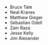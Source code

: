 - Bruce Tate
- Neal Kranes
- Matthew Gieger
- Sebastian Odell
- Zain Raza
- Jesse Kelly
- Jim Alexander
